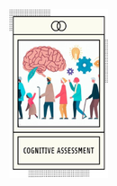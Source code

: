 <div align="center">
 <img src = "https://github.com/NikhilSingh07/cognitiveAssessment/blob/main/logos/1694435302714.jpeg" width = "175" height = "300" align  = "center"> 
</div>

